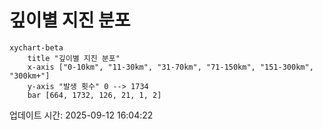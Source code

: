 # 깊이별 지진 분포

```mermaid
xychart-beta
    title "깊이별 지진 분포"
    x-axis ["0-10km", "11-30km", "31-70km", "71-150km", "151-300km", "300km+"]
    y-axis "발생 횟수" 0 --> 1734
    bar [664, 1732, 126, 21, 1, 2]
```

업데이트 시간: 2025-09-12 16:04:22
